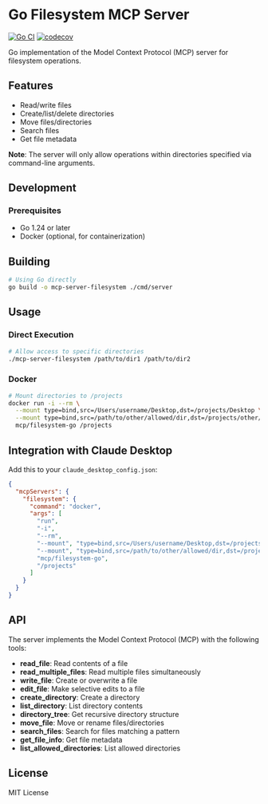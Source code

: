 # Go Filesystem MCP Server

[![Go CI](https://github.com/moguyn/go-filesystem/actions/workflows/ci.yml/badge.svg)](https://github.com/moguyn/go-filesystem/actions/workflows/ci.yml)
[![codecov](https://codecov.io/gh/moguyn/go-filesystem/branch/main/graph/badge.svg)](https://codecov.io/gh/moguyn/go-filesystem)

Go implementation of the Model Context Protocol (MCP) server for filesystem operations.

## Features

- Read/write files
- Create/list/delete directories
- Move files/directories
- Search files
- Get file metadata

**Note**: The server will only allow operations within directories specified via command-line arguments.

## Development

### Prerequisites

- Go 1.24 or later
- Docker (optional, for containerization)

## Building

```bash
# Using Go directly
go build -o mcp-server-filesystem ./cmd/server
```

## Usage

### Direct Execution

```bash
# Allow access to specific directories
./mcp-server-filesystem /path/to/dir1 /path/to/dir2
```

### Docker

```bash
# Mount directories to /projects
docker run -i --rm \
  --mount type=bind,src=/Users/username/Desktop,dst=/projects/Desktop \
  --mount type=bind,src=/path/to/other/allowed/dir,dst=/projects/other/allowed/dir,ro \
  mcp/filesystem-go /projects
```

## Integration with Claude Desktop

Add this to your `claude_desktop_config.json`:

```json
{
  "mcpServers": {
    "filesystem": {
      "command": "docker",
      "args": [
        "run",
        "-i",
        "--rm",
        "--mount", "type=bind,src=/Users/username/Desktop,dst=/projects/Desktop",
        "--mount", "type=bind,src=/path/to/other/allowed/dir,dst=/projects/other/allowed/dir,ro",
        "mcp/filesystem-go",
        "/projects"
      ]
    }
  }
}
```

## API

The server implements the Model Context Protocol (MCP) with the following tools:

- **read_file**: Read contents of a file
- **read_multiple_files**: Read multiple files simultaneously
- **write_file**: Create or overwrite a file
- **edit_file**: Make selective edits to a file
- **create_directory**: Create a directory
- **list_directory**: List directory contents
- **directory_tree**: Get recursive directory structure
- **move_file**: Move or rename files/directories
- **search_files**: Search for files matching a pattern
- **get_file_info**: Get file metadata
- **list_allowed_directories**: List allowed directories

## License

MIT License 